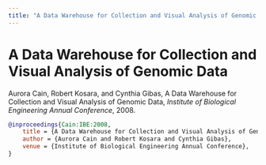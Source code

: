 ```yaml
---
title: "A Data Warehouse for Collection and Visual Analysis of Genomic Data"
---
```


# A Data Warehouse for Collection and Visual Analysis of Genomic Data

Aurora Cain, Robert Kosara, and Cynthia Gibas, A Data Warehouse for Collection and Visual Analysis of Genomic Data, _Institute of Biological Engineering Annual Conference_, 2008.


```bibtex
@inproceedings{Cain:IBE:2008,
	title = {A Data Warehouse for Collection and Visual Analysis of Genomic Data},
	author = {Aurora Cain and Robert Kosara and Cynthia Gibas},
	venue = {Institute of Biological Engineering Annual Conference},
}
```

